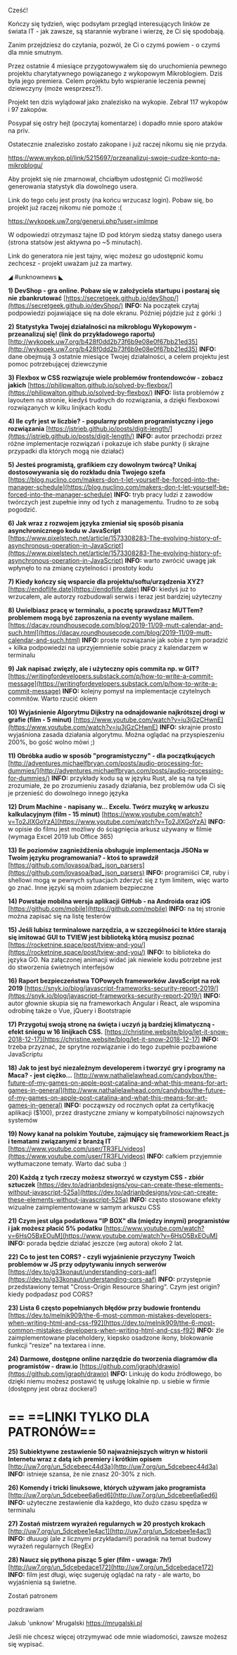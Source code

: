 Cześć!

Kończy się tydzień, więc podsyłam przegląd interesujących linków ze świata IT - jak zawsze, są starannie wybrane i wierzę, że Ci się spodobają.

 

Zanim przejdziesz do czytania, pozwól, że Ci o czymś powiem - o czymś dla mnie smutnym.

Przez ostatnie 4 miesiące przygotowywałem się do uruchomienia pewnego projektu charytatywnego powiązanego z wykopowym Mikroblogiem. Dziś była jego premiera. Celem projektu było wspieranie leczenia pewnej dziewczyny (może wesprzesz?).

Projekt ten dzis wylądował jako znalezisko na wykopie. Zebrał 117 wykopów i 97 zakopów.

Posypał się ostry hejt (poczytaj komentarze) i dopadło mnie sporo ataków na priv.

Ostatecznie znalezisko zostało zakopane i już raczej nikomu się nie przyda.

https://www.wykop.pl/link/5215697/przeanalizuj-swoje-cudze-konto-na-mikroblogu/

 

Aby projekt się nie zmarnował, chciałbym udostępnić Ci możliwość generowania statystyk dla dowolnego usera.

Link do tego celu jest prosty (na końcu wrzucasz login). Pobaw się, bo projekt już raczej nikomu nie pomoże :(

https://wykopek.uw7.org/generuj.php?user=imlmpe

W odpowiedzi otrzymasz tajne ID pod którym siedzą statsy danego usera (strona statsów jest aktywna po ~5 minutach).

Link do generatora nie jest tajny, więc możesz go udostępnić komu zechcesz - projekt uważam już za martwy.

 

 

◢ #unknownews ◣


**1) DevShop - gra online. Pobaw się w założyciela startupu i postaraj się nie zbankrutować**
[https://secretgeek.github.io/devShop/](https://secretgeek.github.io/devShop/)
**INFO:** Na początek czytaj podpowiedzi pojawiające się na dole ekranu. Później pójdzie już z górki :)


**2) Statystyka Twojej działalności na mikroblogu Wykopowym - przeanalizuj się! (link do przykładowego raportu)**
[http://wykopek.uw7.org/b428f0dd2b73f6b9e08e0f67bb21ed35](http://wykopek.uw7.org/b428f0dd2b73f6b9e08e0f67bb21ed35)
**INFO:** dane obejmują 3 ostatnie miesiące Twojej działalności, a celem projektu jest pomoc potrzebującej dziewczynie


**3) Flexbox w CSS rozwiązuje wiele problemów frontendowców - zobacz jakich**
[https://philipwalton.github.io/solved-by-flexbox/](https://philipwalton.github.io/solved-by-flexbox/)
**INFO:** lista problemów z layoutem na stronie, kiedyś trudnych do rozwiązania, a dzięki flexboxowi rozwiązanych w kilku linijkach kodu


**4) Ile cyfr jest w liczbie? - popularny problem programistyczny i jego rozwiązania**
[https://jstrieb.github.io/posts/digit-length/](https://jstrieb.github.io/posts/digit-length/)
**INFO:** autor przechodzi przez różne implementacje rozwiązań i pokazuje ich słabe punkty (i skrajne przypadki dla których mogą nie działać)


**5) Jesteś programistą, grafikiem czy dowolnym twórcą? Unikaj dostosowywania się do rozkładu dnia Twojego szefa**
[https://blog.nuclino.com/makers-don-t-let-yourself-be-forced-into-the-manager-schedule](https://blog.nuclino.com/makers-don-t-let-yourself-be-forced-into-the-manager-schedule)
**INFO:** tryb pracy ludzi z zawodów twórczych jest zupełnie inny od tych z managementu. Trudno to ze sobą pogodzić.


**6) Jak wraz z rozwojem języka zmieniał się sposób pisania asynchronicznego kodu w JavaScript**
[https://www.pixelstech.net/article/1573308283-The-evolving-history-of-asynchronous-operation-in-JavaScript](https://www.pixelstech.net/article/1573308283-The-evolving-history-of-asynchronous-operation-in-JavaScript)
**INFO:** warto zwrócić uwagę jak wpłynęło to na zmianę czytelności i prostoty kodu


**7) Kiedy kończy się wsparcie dla projektu/softu/urządzenia XYZ?**
[https://endoflife.date](https://endoflife.date)
**INFO:** kiedyś już to wrzucałem, ale autorzy rozbudowali serwis i teraz jest bardziej użyteczny


**8) Uwielbiasz pracę w terminalu, a pocztę sprawdzasz MUTTem? problemem mogą być zaproszenia na eventy wysłane mailem.**
[https://dacav.roundhousecode.com/blog/2019-11/09-mutt-calendar-and-such.html](https://dacav.roundhousecode.com/blog/2019-11/09-mutt-calendar-and-such.html)
**INFO:** proste rozwiązanie jak sobie z tym poradzić + kilka podpowiedzi na uprzyjemnienie sobie pracy z kalendarzem w terminalu


**9) Jak napisać zwięzły, ale i użyteczny opis commita np. w GIT?**
[https://writingfordevelopers.substack.com/p/how-to-write-a-commit-message](https://writingfordevelopers.substack.com/p/how-to-write-a-commit-message)
**INFO:** kolejny pomysł na implementacje czytelnych commitów. Warto rzucić okiem


**10) Wyjaśnienie Algorytmu Dijkstry na odnajdowanie najkrótszej drogi w grafie (film - 5 minut)**
[https://www.youtube.com/watch?v=iu3jGzCHwnE](https://www.youtube.com/watch?v=iu3jGzCHwnE)
**INFO:** skrajnie prosto wyjaśniona zasada działania algorytmu. Można oglądać na przyspieszeniu 200%, bo gość wolno mówi ;)


**11) Obróbka audio w sposób "programistyczny" - dla początkujących**
[http://adventures.michaelfbryan.com/posts/audio-processing-for-dummies/](http://adventures.michaelfbryan.com/posts/audio-processing-for-dummies/)
**INFO:** przykłady kodu są w języku Rust, ale są na tyle zrozumiałe, że po zrozumieniu zasady działania, bez problemów uda Ci się je przenieść do dowolnego innego języka


**12) Drum Machine - napisany w... Excelu. Twórz muzykę w arkuszu kalkulacyjnym (film - 15 minut)**
[https://www.youtube.com/watch?v=To2JIXGoYzA](https://www.youtube.com/watch?v=To2JIXGoYzA)
**INFO:** w opisie do filmu jest możliwy do ściągnięcia arkusz używany w filmie (wymaga Excel 2019 lub Office 365)


**13) Ile poziomów zagnieżdżenia obsługuje implementacja JSONa w Twoim języku programowania? - ktoś to sprawdził**
[https://github.com/lovasoa/bad_json_parsers](https://github.com/lovasoa/bad_json_parsers)
**INFO:** programiści C#, ruby i shellowi mogą w pewnych sytuacjach zderzyć się z tym limitem, więc warto go znać. Inne języki są moim zdaniem bezpieczne


**14) Powstaje mobilna wersja aplikacji GitHub - na Androida oraz iOS**
[https://github.com/mobile](https://github.com/mobile)
**INFO:** na tej stronie można zapisać się na listę testerów


**15) Jeśli lubisz terminalowe narzędzia, a w szczególności te które starają się imitować GUI to TVIEW jest biblioteką którą musisz poznać**
[https://rocketnine.space/post/tview-and-you/](https://rocketnine.space/post/tview-and-you/)
**INFO:** to biblioteka do języka GO. Na załączonej animacji widać jak niewiele kodu potrzebne jest do stworzenia świetnych interfejsów


**16) Raport bezpieczeństwa TOPowych frameworków JavaScript na rok 2019**
[https://snyk.io/blog/javascript-frameworks-security-report-2019/](https://snyk.io/blog/javascript-frameworks-security-report-2019/)
**INFO:** autor głownie skupia się na frameworkach Angular i React, ale wspomina odrobinę także o Vue, jQuery i Bootstrapie


**17) Przygotuj swoją stronę na święta i uczyń ją bardziej klimatyczną - efekt śniegu w 16 linijkach CSS.**
[https://christine.website/blog/let-it-snow-2018-12-17](https://christine.website/blog/let-it-snow-2018-12-17)
**INFO:** trzeba przyznać, że sprytne rozwiązanie i do tego zupełnie pozbawione JavaScriptu


**18) Jak to jest być niezależnym developerem i tworzyć gry i programy na Maca? - jest ciężko...**
[http://www.nathalielawhead.com/candybox/the-future-of-my-games-on-apple-post-catalina-and-what-this-means-for-art-games-in-general](http://www.nathalielawhead.com/candybox/the-future-of-my-games-on-apple-post-catalina-and-what-this-means-for-art-games-in-general)
**INFO:** począwszy od rocznych opłat za certyfikację aplikacji ($100), przez drastyczne zmiany w kompatybilności najnowszych systemów


**19) Nowy kanał na polskim Youtube, zajmujący się frameworkiem React.js i tematami związanymi z branżą IT**
[https://www.youtube.com/user/TR3FL/videos](https://www.youtube.com/user/TR3FL/videos)
**INFO:** całkiem przyjemnie wytłumaczone tematy. Warto dać suba :)


**20) Każdą z tych rzeczy możesz stworzyć w czystym CSS - zbiór sztuczek**
[https://dev.to/adrianbdesigns/you-can-create-these-elements-without-javascript-525a](https://dev.to/adrianbdesigns/you-can-create-these-elements-without-javascript-525a)
**INFO:** często stosowane efekty wizualne zaimplementowane w samym arkuszu CSS


**21) Czym jest ulga podatkowa "IP BOX" dla (między innymi) programistów i jak możesz płacić 5% podatku**
[https://www.youtube.com/watch?v=6HsO5BxEOuM](https://www.youtube.com/watch?v=6HsO5BxEOuM)
**INFO:** porada będzie działać jeszcze (wg autora) około 2 lat.


**22) Co to jest ten CORS? - czyli wyjaśnienie przyczyny Twoich problemów w JS przy odpytywaniu innych serwerów**
[https://dev.to/g33konaut/understanding-cors-aaf](https://dev.to/g33konaut/understanding-cors-aaf)
**INFO:** przystępnie przedstawiony temat "Cross-Origin Resource Sharing". Czym jest origin? kiedy podpadasz pod CORS?


**23) Lista 6 często popełnianych błędów przy budowie frontendu**
[https://dev.to/melnik909/the-6-most-common-mistakes-developers-when-writing-html-and-css-f92](https://dev.to/melnik909/the-6-most-common-mistakes-developers-when-writing-html-and-css-f92)
**INFO:** źle zaimplementowane placeholdery, kiepsko osadzone ikony, blokowanie funkcji "resize" na textarea i inne.


**24) Darmowe, dostępne online narzędzie do tworzenia diagramów dla programistów - draw.io**
[https://github.com/jgraph/drawio](https://github.com/jgraph/drawio)
**INFO:** Linkuję do kodu źródłowego, bo dzięki niemu możesz postawić tę usługę lokalnie np. u siebie w firmie (dostępny jest obraz dockera!)


== **==LINKI TYLKO DLA PATRONÓW==**
 ==

**25) Subiektywne zestawienie 50 najważniejszych witryn w historii Internetu wraz z datą ich premiery i krótkim opisem**
[http://uw7.org/un_5dcebeec44d3a](http://uw7.org/un_5dcebeec44d3a)
**INFO:** istnieje szansa, że nie znasz 20-30% z nich.


**26) Komendy i tricki linuksowe, których używam jako programista**
[http://uw7.org/un_5dcebee6a6ed6](http://uw7.org/un_5dcebee6a6ed6)
**INFO:** użyteczne zestawienie dla każdego, kto dużo czasu spędza w terminalu


**27) Zostań mistrzem wyrażeń regularnych w 20 prostych krokach**
[http://uw7.org/un_5dcebee1e4ac1](http://uw7.org/un_5dcebee1e4ac1)
**INFO:** dłuuugi (ale z licznymi przykładami!) poradnik na temat budowy wyrażeń regularnych (RegEx)


**28) Naucz się pythona pisząc 5 gier (film - uwaga: 7h!)**
[http://uw7.org/un_5dcebedace172](http://uw7.org/un_5dcebedace172)
**INFO:** film jest długi, więc sugeruję oglądać na raty - ale warto, bo wyjaśnienia są świetne.


 

Zostań patronem

 
pozdrawiam

Jakub 'unknow' Mrugalski
https://mrugalski.pl
 

Jeśli nie chcesz więcej otrzymywać ode mnie wiadomości, zawsze możesz się wypisać.